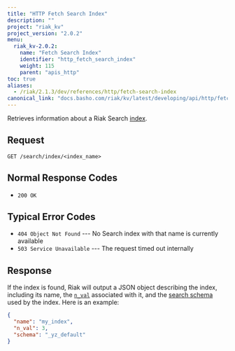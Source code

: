 ```yaml
---
title: "HTTP Fetch Search Index"
description: ""
project: "riak_kv"
project_version: "2.0.2"
menu:
  riak_kv-2.0.2:
    name: "Fetch Search Index"
    identifier: "http_fetch_search_index"
    weight: 115
    parent: "apis_http"
toc: true
aliases:
  - /riak/2.1.3/dev/references/http/fetch-search-index
canonical_link: "docs.basho.com/riak/kv/latest/developing/api/http/fetch-search-index.md"
---
```


Retrieves information about a Riak Search [index](/riak/kv/2.0.2/developing/usage/search/#Simple-Setup).

## Request

```
GET /search/index/<index_name>
```

## Normal Response Codes

* `200 OK`

## Typical Error Codes

* `404 Object Not Found` --- No Search index with that name is currently
    available
* `503 Service Unavailable` --- The request timed out internally

## Response

If the index is found, Riak will output a JSON object describing the
index, including its name, the [`n_val`](/riak/kv/2.0.2/developing/app-guide/replication-properties/#A-Primer-on-N-R-and-W) associated with it, and the [search schema](/riak/kv/2.0.2/developing/usage/search-schemas) used by the index. Here is an example:

```json
{
  "name": "my_index",
  "n_val": 3,
  "schema": "_yz_default"
}
```
